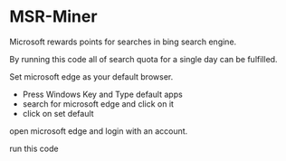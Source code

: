 # MSR-Miner

Microsoft rewards points for searches in bing search engine.

By running this code all of search quota for a single day can be fulfilled.

Set microsoft edge as your default browser.
  - Press Windows Key and Type default apps
  - search for microsoft edge and click on it
  - click on set default

open microsoft edge and login with an account.

run this code
